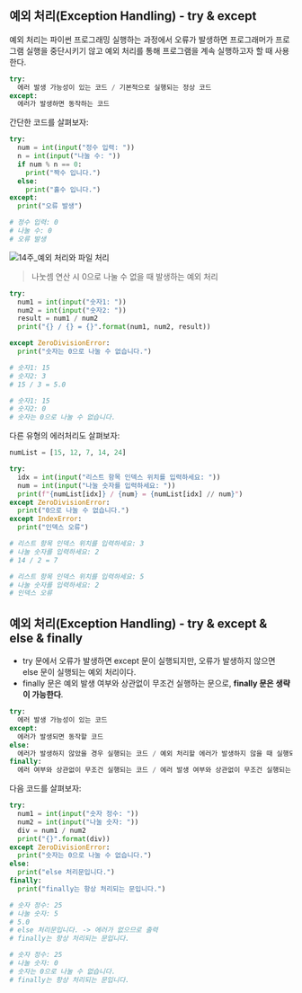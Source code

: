 ## 예외 처리(Exception Handling) - try & except

예외 처리는 파이썬 프로그래밍 실행하는 과정에서 오류가 발생하면 프로그래머가 프로그램 실행을 중단시키기 않고 예외 처리를 통해 프로그램을 계속 실행하고자 할 때 사용한다.

```py
try:
  에러 발생 가능성이 있는 코드 / 기본적으로 실행되는 정상 코드
except:
  에러가 발생하면 동작하는 코드
```

간단한 코드를 살펴보자:
```py
try:
  num = int(input("정수 입력: "))
  n = int(input("나눌 수: "))
  if num % n == 0:
    print("짝수 입니다.")
  else:
    print("홀수 입니다.")
except:
  print("오류 발생")

# 정수 입력: 0
# 나눌 수: 0
# 오류 발생
```

![14주_예외 처리와 파일 처리](https://github.com/hampak/python-study/assets/85291626/fc4d941e-59ba-4171-b902-6fd24429094d)

> 나눗셈 연산 시 0으로 나눌 수 없을 때 발생하는 예외 처리

```py
try:
  num1 = int(input("숫자1: "))
  num2 = int(input("숫자2: "))
  result = num1 / num2
  print("{} / {} = {}".format(num1, num2, result))

except ZeroDivisionError:
  print("숫자는 0으로 나눌 수 없습니다.")

# 숫자1: 15
# 숫자2: 3
# 15 / 3 = 5.0

# 숫자1: 15
# 숫자2: 0
# 숫자는 0으로 나눌 수 없습니다.
```

다른 유형의 에러처리도 살펴보자:

```py
numList = [15, 12, 7, 14, 24]

try:
  idx = int(input("리스트 항목 인덱스 위치를 입력하세요: "))
  num = int(input("나눌 숫자를 입력하세요: "))
  print(f"{numList[idx]} / {num} = {numList[idx] // num}")
except ZeroDivisionError:
  print("0으로 나눌 수 없습니다.")
except IndexError:
  print("인덱스 오류")

# 리스트 항목 인덱스 위치를 입력하세요: 3
# 나눌 숫자를 입력하세요: 2
# 14 / 2 = 7

# 리스트 항목 인덱스 위치를 입력하세요: 5
# 나눌 숫자를 입력하세요: 2
# 인덱스 오류
```

## 예외 처리(Exception Handling) - try & except & else & finally

- try 문에서 오류가 발생하면 except 문이 실행되지만, 오류가 발생하지 않으면 else 문이 실행되는 예외 처리이다.
- finally 문은 예외 발생 여부와 상관없이 무조건 실행하는 문으로, **finally 문은 생략이 가능한다**.

```py
try:
  에러 발생 가능성이 있는 코드
except:
  에러가 발생되면 동작할 코드
else:
  에러가 발생하지 않았을 경우 실행되는 코드 / 예외 처리할 에러가 발생하지 않을 때 실행되는 코드
finally:
  에러 여부와 상관없이 무조건 실행되는 코드 / 에러 발생 여부와 상관없이 무조건 실행되는 코드
```

다음 코드를 살펴보자:

```py
try:
  num1 = int(input("숫자 정수: "))
  num2 = int(input("나눌 숫자: "))
  div = num1 / num2
  print("{}".format(div))
except ZeroDivisionError:
  print("숫자는 0으로 나눌 수 없습니다.")
else:
  print("else 처리문입니다.")
finally:
  print("finally는 항상 처리되는 문입니다.")

# 숫자 정수: 25
# 나눌 숫자: 5
# 5.0
# else 처리문입니다. -> 에러가 없으므로 출력
# finally는 항상 처리되는 문입니다.

# 숫자 정수: 25
# 나눌 숫자: 0
# 숫자는 0으로 나눌 수 없습니다.
# finally는 항상 처리되는 문입니다.
```











